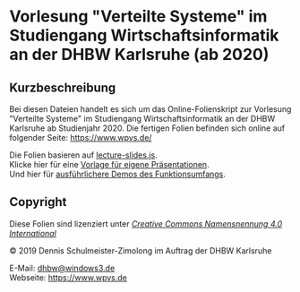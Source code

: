 Vorlesung "Verteilte Systeme" im Studiengang Wirtschaftsinformatik an der DHBW Karlsruhe (ab 2020)
==================================================================================================

Kurzbeschreibung
----------------

Bei diesen Dateien handelt es sich um das Online-Folienskript zur Vorlesung
"Verteilte Systeme" im Studiengang Wirtschaftsinformatik an der DHBW Karlsruhe
ab Studienjahr 2020. Die fertigen Folien befinden sich online auf folgender Seite:
https://www.wpvs.de/

Die Folien basieren auf [lecture-slides.js](https://github.com/DennisSchulmeister/lecture-slides.js). <br/>
Klicke hier für eine [Vorlage für eigene Präsentationen](https://github.com/DennisSchulmeister/ls-presentation-template). <br/>
Und hier für [ausführlichere Demos des Funktionsumfangs](https://github.com/DennisSchulmeister/ls-presentation-demo).

Copyright
---------

Diese Folien sind lizenziert unter
[_Creative Commons Namensnennung 4.0 International_](http://creativecommons.org/licenses/by/4.0/)

© 2019 Dennis Schulmeister-Zimolong im Auftrag der DHBW Karlsruhe <br/>

E-Mail: [dhbw@windows3.de](mailto:dhbw@windows3.de) <br/>
Webseite: https://www.wpvs.de
